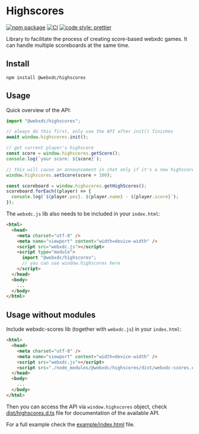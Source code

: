 # Highscores

[![npm package](https://img.shields.io/npm/v/@webxdc/highscores.svg)](https://npmjs.com/package/@webxdc/highscores)
[![CI](https://github.com/webxdc/highscores/actions/workflows/ci.yml/badge.svg)](https://github.com/webxdc/highscores/actions/workflows/ci.yml)
[![code style: prettier](https://img.shields.io/badge/code_style-prettier-ff69b4.svg?style=flat-square)](https://github.com/prettier/prettier)

Library to facilitate the process of creating score-based webxdc games.
It can handle multiple scoreboards at the same time.

## Install

```
npm install @webxdc/highscores
```

## Usage

Quick overview of the API:

```js
import "@webxdc/highscores";

// always do this first, only use the API after init() finishes
await window.highscores.init();

// get current player's highscore
const score = window.highscores.getScore();
console.log(`your score: ${score}`);

// this will cause an announcement in chat only if it's a new highscore
window.highscores.setScore(score + 100);

const scoreboard = window.highscores.getHighScores();
scoreboard.forEach((player) => {
  console.log(`${player.pos}. ${player.name} - ${player.score}`);
});
```

The `webxdc.js` lib also needs to be included in your `index.html`:

```html
<html>
  <head>
    <meta charset="utf-8" />
    <meta name="viewport" content="width=device-width" />
    <script src="webxdc.js"></script>
    <script type="module">
      import "@webxdc/highscores";
      // you can use window.highscores here
    </script>
  </head>
  <body>
    ...
  </body>
</html>
```

## Usage without modules

Include webxdc-scores lib (together with `webxdc.js`) in your `index.html`:

```html
<html>
  <head>
    <meta charset="utf-8" />
    <meta name="viewport" content="width=device-width" />
    <script src="webxdc.js"></script>
    <script src="./node_modules/@webxdc/highscores/dist/webxdc-scores.umd.js"></script>
  </head>
  <body>
    ...
  </body>
</html>
```

Then you can access the API via `window.highscores` object, check [dist/highscores.d.ts](https://github.com/webxdc/highscores/blob/main/dist/highscores.d.ts) file for documentation of the available API.

For a full example check the [example/index.html](https://github.com/webxdc/highscores/blob/main/example/index.html) file.
